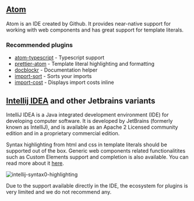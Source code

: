 ## [Atom](https://atom.io/)

Atom is an IDE created by Github. It provides near-native support for working with web components and has great support for template literals.

### Recommended plugins

- [atom-typescript](https://atom.io/packages/atom-typescript) - Typescript support
- [prettier-atom](https://atom.io/packages/prettier-atom) - Template literal highlighting and formatting
- [docblockr](https://atom.io/packages/docblockr) - Documentation helper
- [import-sort](https://atom.io/packages/atom-import-sort) - Sorts your imports
- [import-cost](https://atom.io/packages/atom-import-cost) - Displays import costs inline

## [Intellij IDEA](https://www.jetbrains.com/idea/) and other Jetbrains variants

IntelliJ IDEA is a Java integrated development environment (IDE) for developing computer software. It is developed by JetBrains (formerly known as IntelliJ), and is available as an Apache 2 Licensed community edition and in a proprietary commercial edition.

Syntax highlighting from html and css in template literals should be supported out of the box. Generic web components related functionalitites such as Custom Elements support and completion is also available. You can read more about it [here](https://blog.jetbrains.com/phpstorm/2013/10/phpstorm-7-web-toolkit-javascript-templates-web-components-support/).

![intellij-syntax0-highlighting](/intellij-syntax-highlighting.png)

Due to the support available directly in the IDE, the ecosystem for plugins is very limited and we do not recommend any.
